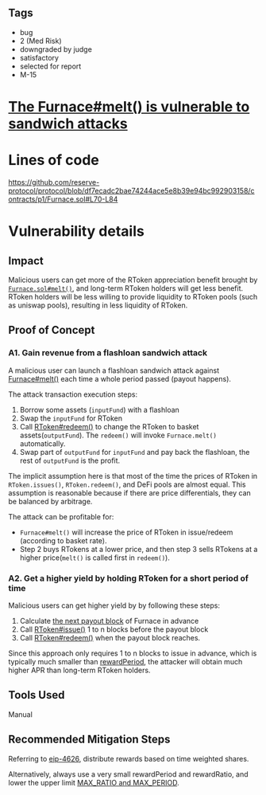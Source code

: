 ## Tags

- bug
- 2 (Med Risk)
- downgraded by judge
- satisfactory
- selected for report
- M-15

# [The Furnace#melt() is vulnerable to sandwich attacks](https://github.com/code-423n4/2023-01-reserve-findings/issues/258) 

# Lines of code

https://github.com/reserve-protocol/protocol/blob/df7ecadc2bae74244ace5e8b39e94bc992903158/contracts/p1/Furnace.sol#L70-L84


# Vulnerability details


## Impact

Malicious users can get more of the RToken appreciation benefit brought by [`Furnace.sol#melt()`](https://github.com/reserve-protocol/protocol/blob/df7ecadc2bae74244ace5e8b39e94bc992903158/contracts/p1/Furnace.sol#L70), and long-term RToken holders will get less benefit.
RToken holders will be less willing to provide liquidity to RToken pools (such as uniswap pools), resulting in less liquidity of RToken.

## Proof of Concept

### A1. Gain revenue from a flashloan sandwich attack

A malicious user can launch a flashloan sandwich attack against [Furnace#melt()](https://github.com/reserve-protocol/protocol/blob/df7ecadc2bae74244ace5e8b39e94bc992903158/contracts/p1/Furnace.sol#L70) each time a whole period passed (payout happens).

The attack transaction execution steps:
1. Borrow some assets (`inputFund`) with a flashloan
2. Swap the `inputFund` for RToken
3. Call [RToken#redeem()](https://github.com/reserve-protocol/protocol/blob/df7ecadc2bae74244ace5e8b39e94bc992903158/contracts/p1/RToken.sol#L439) to change the RToken to basket assets(`outputFund`). The `redeem()` will invoke `Furnace.melt()` automatically.
4. Swap part of `outputFund` for `inputFund` and pay back the flashloan, the rest of `outputFund` is the profit.

The implicit assumption here is that most of the time the prices of RToken in `RToken.issues()`, `RToken.redeem()`, and DeFi pools are almost equal.
This assumption is reasonable because if there are price differentials, they can be balanced by arbitrage.

The attack can be profitable for:
* `Furnace#melt()` will increase the price of RToken in issue/redeem (according to basket rate).
* Step 2 buys RTokens at a lower price, and then step 3 sells RTokens at a higher price(`melt()` is called first in `redeem()`).

### A2. Get a higher yield by holding RToken for a short period of time

Malicious users can get higher yield by by following these steps:
1. Calculate [the next payout block](https://github.com/reserve-protocol/protocol/blob/df7ecadc2bae74244ace5e8b39e94bc992903158/contracts/p1/Furnace.sol#L71) of Furnace in advance
2. Call [RToken#issue()](https://github.com/reserve-protocol/protocol/blob/df7ecadc2bae74244ace5e8b39e94bc992903158/contracts/p1/RToken.sol#L177) 1 to n blocks before the payout block
3. Call [RToken#redeem()](https://github.com/reserve-protocol/protocol/blob/df7ecadc2bae74244ace5e8b39e94bc992903158/contracts/p1/RToken.sol#L439) when the payout block reaches.

Since this approach only requires 1 to n blocks to issue in advance, which is typically much smaller than [rewardPeriod](https://github.com/reserve-protocol/protocol/blob/df7ecadc2b/docs/system-design.md#rewardperiod), the attacker will obtain much higher APR than long-term RToken holders.

## Tools Used

Manual

## Recommended Mitigation Steps

Referring to [eip-4626](https://eips.ethereum.org/EIPS/eip-4626), distribute rewards based on time weighted shares.

Alternatively, always use a very small rewardPeriod and rewardRatio, and lower the upper limit [MAX_RATIO and MAX_PERIOD](https://github.com/reserve-protocol/protocol/blob/df7ecadc2bae74244ace5e8b39e94bc992903158/contracts/p1/Furnace.sol#L15-L16).

